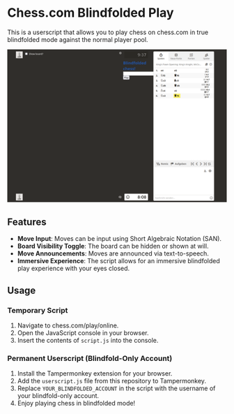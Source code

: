 # Chess.com Blindfolded Play

This is a userscript that allows you to play chess on chess.com in true blindfolded mode against the normal player pool.

![screenshot](/screenshots/screenshot.png)

## Features

- **Move Input**: Moves can be input using Short Algebraic Notation (SAN).
- **Board Visibility Toggle**: The board can be hidden or shown at will.
- **Move Announcements**: Moves are announced via text-to-speech.
- **Immersive Experience**: The script allows for an immersive blindfolded play experience with your eyes closed.

## Usage

### Temporary Script

1. Navigate to chess.com/play/online.
2. Open the JavaScript console in your browser.
3. Insert the contents of `script.js` into the console.

### Permanent Userscript (Blindfold-Only Account)

1. Install the Tampermonkey extension for your browser.
2. Add the `userscript.js` file from this repository to Tampermonkey.
3. Replace `YOUR_BLINDFOLDED_ACCOUNT` in the script with the username of your blindfold-only account.
4. Enjoy playing chess in blindfolded mode!
